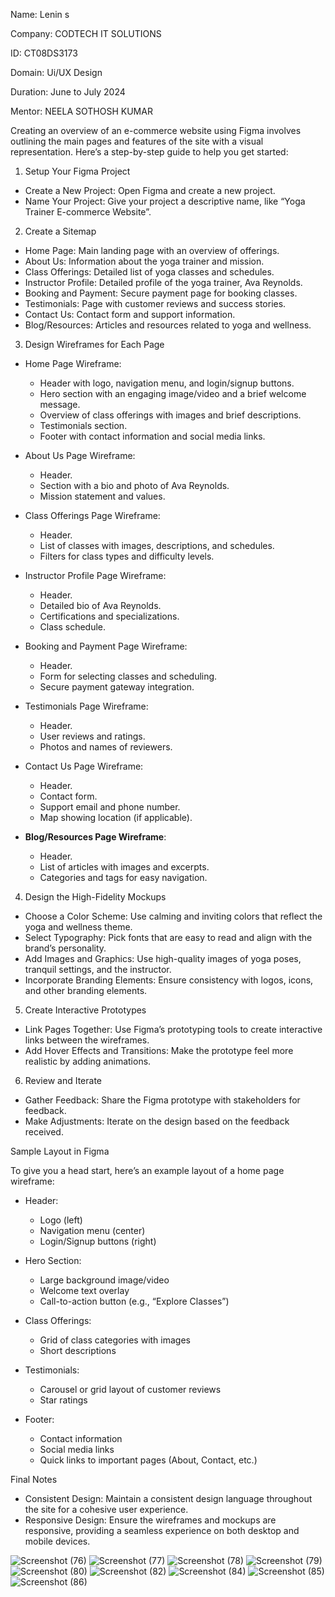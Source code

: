 
Name: Lenin s

Company: CODTECH IT SOLUTIONS

ID: CT08DS3173

Domain: Ui/UX Design

Duration: June to July 2024

Mentor: NEELA SOTHOSH KUMAR

Creating an overview of an e-commerce website using Figma involves outlining the main pages and features of the site with a visual representation. Here’s a step-by-step guide to help you get started:

 1. Setup Your Figma Project
   - Create a New Project: Open Figma and create a new project.
   - Name Your Project: Give your project a descriptive name, like “Yoga Trainer E-commerce Website”.

 2. Create a Sitemap
   - Home Page: Main landing page with an overview of offerings.
   - About Us: Information about the yoga trainer and mission.
   - Class Offerings: Detailed list of yoga classes and schedules.
   - Instructor Profile: Detailed profile of the yoga trainer, Ava Reynolds.
   - Booking and Payment: Secure payment page for booking classes.
   - Testimonials: Page with customer reviews and success stories.
   - Contact Us: Contact form and support information.
   - Blog/Resources: Articles and resources related to yoga and wellness.

 3. Design Wireframes for Each Page
   - Home Page Wireframe:
     - Header with logo, navigation menu, and login/signup buttons.
     - Hero section with an engaging image/video and a brief welcome message.
     - Overview of class offerings with images and brief descriptions.
     - Testimonials section.
     - Footer with contact information and social media links.

   - About Us Page Wireframe:
     - Header.
     - Section with a bio and photo of Ava Reynolds.
     - Mission statement and values.

   - Class Offerings Page Wireframe:
     - Header.
     - List of classes with images, descriptions, and schedules.
     - Filters for class types and difficulty levels.

   - Instructor Profile Page Wireframe:
     - Header.
     - Detailed bio of Ava Reynolds.
     - Certifications and specializations.
     - Class schedule.

   - Booking and Payment Page Wireframe:
     - Header.
     - Form for selecting classes and scheduling.
     - Secure payment gateway integration.

   - Testimonials Page Wireframe:
     - Header.
     - User reviews and ratings.
     - Photos and names of reviewers.

   - Contact Us Page Wireframe:
     - Header.
     - Contact form.
     - Support email and phone number.
     - Map showing location (if applicable).

   - **Blog/Resources Page Wireframe**:
     - Header.
     - List of articles with images and excerpts.
     - Categories and tags for easy navigation.

 4. Design the High-Fidelity Mockups
   - Choose a Color Scheme: Use calming and inviting colors that reflect the yoga and wellness theme.
   - Select Typography: Pick fonts that are easy to read and align with the brand’s personality.
   - Add Images and Graphics: Use high-quality images of yoga poses, tranquil settings, and the instructor.
   - Incorporate Branding Elements: Ensure consistency with logos, icons, and other branding elements.

 5. Create Interactive Prototypes
   - Link Pages Together: Use Figma’s prototyping tools to create interactive links between the wireframes.
   - Add Hover Effects and Transitions: Make the prototype feel more realistic by adding animations.

 6. Review and Iterate
   - Gather Feedback: Share the Figma prototype with stakeholders for feedback.
   - Make Adjustments: Iterate on the design based on the feedback received.

 Sample Layout in Figma

 To give you a head start, here’s an example layout of a home page wireframe:

- Header:
  - Logo (left)
  - Navigation menu (center)
  - Login/Signup buttons (right)

- Hero Section:
  - Large background image/video
  - Welcome text overlay
  - Call-to-action button (e.g., “Explore Classes”)

- Class Offerings:
  - Grid of class categories with images
  - Short descriptions

- Testimonials:
  - Carousel or grid layout of customer reviews
  - Star ratings

- Footer:
  - Contact information
  - Social media links
  - Quick links to important pages (About, Contact, etc.)

 Final Notes
- Consistent Design: Maintain a consistent design language throughout the site for a cohesive user experience.
- Responsive Design: Ensure the wireframes and mockups are responsive, providing a seamless experience on both desktop and mobile devices.


![Screenshot (76)](https://github.com/user-attachments/assets/85f2e50d-864a-4301-847b-b909e121471e)
![Screenshot (77)](https://github.com/user-attachments/assets/cd8f6136-32e8-4d7b-9201-1b34fe686b13)
![Screenshot (78)](https://github.com/user-attachments/assets/f6236736-3ab7-42f2-a6ae-ffde818a36b2)
![Screenshot (79)](https://github.com/user-attachments/assets/9eecb92b-fc22-4b0c-82ae-3d00128ecda0)
![Screenshot (80)](https://github.com/user-attachments/assets/c0818d14-28c1-41e2-b63b-7404cd333802)
![Screenshot (82)](https://github.com/user-attachments/assets/59e6b936-3d1b-4076-9e9a-453a4d8a2050)
![Screenshot (84)](https://github.com/user-attachments/assets/14a4cd22-4327-4cb2-abe1-a92d83b009e9)
![Screenshot (85)](https://github.com/user-attachments/assets/4aa9040c-f4a2-4589-a235-1e70173f096a)
![Screenshot (86)](https://github.com/user-attachments/assets/0e2a8b20-d6ff-41fe-84ab-d2c47b89518f)




